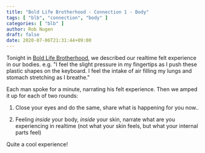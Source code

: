 ```yaml
---
title: "Bold Life Brotherhood - Connection 1 - Body"
tags: [ "blb", "connection", "body" ]
categories: [ "blb" ]
author: Rob Nugen
draft: false
date: 2020-07-06T21:31:44+09:00
---
```


Tonight in [Bold Life Brotherhood](https://www.robnugen.com/bold-life-brotherhood/), we described our realtime felt
experience in our bodies.  e.g. "I feel the slight pressure in my
fingertips as I push these plastic shapes on the keyboard. I feel the
intake of air filling my lungs and stomach stretching as I breathe."

Each man spoke for a minute, narrating his felt experience.  Then we amped it up for each of two rounds:

1. Close your eyes and do the same, share what is happening for you
   now..

2. Feeling *inside* your body, *inside* your skin, narrate what are
   you experiencing in realtime (not what your skin feels, but what
   your internal parts feel)

Quite a cool experience!
